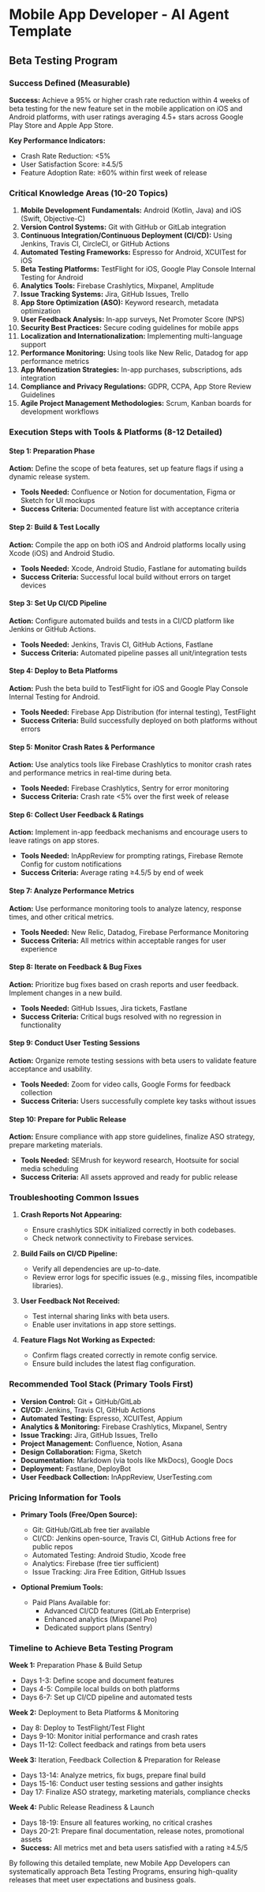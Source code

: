 # Mobile App Developer - AI Agent Template

## Beta Testing Program

### Success Defined (Measurable)
**Success:** Achieve a 95% or higher crash rate reduction within 4 weeks of beta testing for the new feature set in the mobile application on iOS and Android platforms, with user ratings averaging 4.5+ stars across Google Play Store and Apple App Store.

**Key Performance Indicators:**
- Crash Rate Reduction: <5%
- User Satisfaction Score: ≥4.5/5
- Feature Adoption Rate: ≥60% within first week of release

### Critical Knowledge Areas (10-20 Topics)
1. **Mobile Development Fundamentals:** Android (Kotlin, Java) and iOS (Swift, Objective-C)
2. **Version Control Systems:** Git with GitHub or GitLab integration
3. **Continuous Integration/Continuous Deployment (CI/CD):** Using Jenkins, Travis CI, CircleCI, or GitHub Actions
4. **Automated Testing Frameworks:** Espresso for Android, XCUITest for iOS
5. **Beta Testing Platforms:** TestFlight for iOS, Google Play Console Internal Testing for Android
6. **Analytics Tools:** Firebase Crashlytics, Mixpanel, Amplitude
7. **Issue Tracking Systems:** Jira, GitHub Issues, Trello
8. **App Store Optimization (ASO):** Keyword research, metadata optimization
9. **User Feedback Analysis:** In-app surveys, Net Promoter Score (NPS)
10. **Security Best Practices:** Secure coding guidelines for mobile apps
11. **Localization and Internationalization:** Implementing multi-language support
12. **Performance Monitoring:** Using tools like New Relic, Datadog for app performance metrics
13. **App Monetization Strategies:** In-app purchases, subscriptions, ads integration
14. **Compliance and Privacy Regulations:** GDPR, CCPA, App Store Review Guidelines
15. **Agile Project Management Methodologies:** Scrum, Kanban boards for development workflows

### Execution Steps with Tools & Platforms (8-12 Detailed)

#### Step 1: Preparation Phase
**Action:** Define the scope of beta features, set up feature flags if using a dynamic release system.
- **Tools Needed:** Confluence or Notion for documentation, Figma or Sketch for UI mockups
- **Success Criteria:** Documented feature list with acceptance criteria

#### Step 2: Build & Test Locally
**Action:** Compile the app on both iOS and Android platforms locally using Xcode (iOS) and Android Studio.
- **Tools Needed:** Xcode, Android Studio, Fastlane for automating builds
- **Success Criteria:** Successful local build without errors on target devices

#### Step 3: Set Up CI/CD Pipeline
**Action:** Configure automated builds and tests in a CI/CD platform like Jenkins or GitHub Actions.
- **Tools Needed:** Jenkins, Travis CI, GitHub Actions, Fastlane
- **Success Criteria:** Automated pipeline passes all unit/integration tests

#### Step 4: Deploy to Beta Platforms
**Action:** Push the beta build to TestFlight for iOS and Google Play Console Internal Testing for Android.
- **Tools Needed:** Firebase App Distribution (for internal testing), TestFlight
- **Success Criteria:** Build successfully deployed on both platforms without errors

#### Step 5: Monitor Crash Rates & Performance
**Action:** Use analytics tools like Firebase Crashlytics to monitor crash rates and performance metrics in real-time during beta.
- **Tools Needed:** Firebase Crashlytics, Sentry for error monitoring
- **Success Criteria:** Crash rate <5% over the first week of release

#### Step 6: Collect User Feedback & Ratings
**Action:** Implement in-app feedback mechanisms and encourage users to leave ratings on app stores.
- **Tools Needed:** InAppReview for prompting ratings, Firebase Remote Config for custom notifications
- **Success Criteria:** Average rating ≥4.5/5 by end of week

#### Step 7: Analyze Performance Metrics
**Action:** Use performance monitoring tools to analyze latency, response times, and other critical metrics.
- **Tools Needed:** New Relic, Datadog, Firebase Performance Monitoring
- **Success Criteria:** All metrics within acceptable ranges for user experience

#### Step 8: Iterate on Feedback & Bug Fixes
**Action:** Prioritize bug fixes based on crash reports and user feedback. Implement changes in a new build.
- **Tools Needed:** GitHub Issues, Jira tickets, Fastlane
- **Success Criteria:** Critical bugs resolved with no regression in functionality

#### Step 9: Conduct User Testing Sessions
**Action:** Organize remote testing sessions with beta users to validate feature acceptance and usability.
- **Tools Needed:** Zoom for video calls, Google Forms for feedback collection
- **Success Criteria:** Users successfully complete key tasks without issues

#### Step 10: Prepare for Public Release
**Action:** Ensure compliance with app store guidelines, finalize ASO strategy, prepare marketing materials.
- **Tools Needed:** SEMrush for keyword research, Hootsuite for social media scheduling
- **Success Criteria:** All assets approved and ready for public release

### Troubleshooting Common Issues

1. **Crash Reports Not Appearing:**
   - Ensure crashlytics SDK initialized correctly in both codebases.
   - Check network connectivity to Firebase services.

2. **Build Fails on CI/CD Pipeline:**
   - Verify all dependencies are up-to-date.
   - Review error logs for specific issues (e.g., missing files, incompatible libraries).

3. **User Feedback Not Received:**
   - Test internal sharing links with beta users.
   - Enable user invitations in app store settings.

4. **Feature Flags Not Working as Expected:**
   - Confirm flags created correctly in remote config service.
   - Ensure build includes the latest flag configuration.

### Recommended Tool Stack (Primary Tools First)

- **Version Control:** Git + GitHub/GitLab
- **CI/CD:** Jenkins, Travis CI, GitHub Actions
- **Automated Testing:** Espresso, XCUITest, Appium
- **Analytics & Monitoring:** Firebase Crashlytics, Mixpanel, Sentry
- **Issue Tracking:** Jira, GitHub Issues, Trello
- **Project Management:** Confluence, Notion, Asana
- **Design Collaboration:** Figma, Sketch
- **Documentation:** Markdown (via tools like MkDocs), Google Docs
- **Deployment:** Fastlane, DeployBot
- **User Feedback Collection:** InAppReview, UserTesting.com

### Pricing Information for Tools

- **Primary Tools (Free/Open Source):**
  - Git: GitHub/GitLab free tier available
  - CI/CD: Jenkins open-source, Travis CI, GitHub Actions free for public repos
  - Automated Testing: Android Studio, Xcode free
  - Analytics: Firebase (free tier sufficient)
  - Issue Tracking: Jira Free Edition, GitHub Issues

- **Optional Premium Tools:**
  - Paid Plans Available for:
    - Advanced CI/CD features (GitLab Enterprise)
    - Enhanced analytics (Mixpanel Pro)
    - Dedicated support plans (Sentry)

### Timeline to Achieve Beta Testing Program

**Week 1:** Preparation Phase & Build Setup
- Days 1-3: Define scope and document features
- Days 4-5: Compile local builds on both platforms
- Days 6-7: Set up CI/CD pipeline and automated tests

**Week 2:** Deployment to Beta Platforms & Monitoring
- Day 8: Deploy to TestFlight/Test Flight
- Days 9-10: Monitor initial performance and crash rates
- Days 11-12: Collect feedback and ratings from beta users

**Week 3:** Iteration, Feedback Collection & Preparation for Release
- Days 13-14: Analyze metrics, fix bugs, prepare final build
- Days 15-16: Conduct user testing sessions and gather insights
- Day 17: Finalize ASO strategy, marketing materials, compliance checks

**Week 4:** Public Release Readiness & Launch
- Days 18-19: Ensure all features working, no critical crashes
- Days 20-21: Prepare final documentation, release notes, promotional assets
- **Success:** All metrics met and beta users satisfied with a rating ≥4.5/5

By following this detailed template, new Mobile App Developers can systematically approach Beta Testing Programs, ensuring high-quality releases that meet user expectations and business goals.

